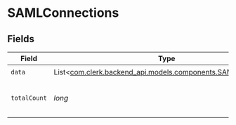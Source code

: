 # SAMLConnections


## Fields

| Field                                                                                                     | Type                                                                                                      | Required                                                                                                  | Description                                                                                               |
| --------------------------------------------------------------------------------------------------------- | --------------------------------------------------------------------------------------------------------- | --------------------------------------------------------------------------------------------------------- | --------------------------------------------------------------------------------------------------------- |
| `data`                                                                                                    | List<[com.clerk.backend_api.models.components.SAMLConnection](../../models/components/SAMLConnection.md)> | :heavy_check_mark:                                                                                        | N/A                                                                                                       |
| `totalCount`                                                                                              | *long*                                                                                                    | :heavy_check_mark:                                                                                        | Total number of SAML Connections<br/>                                                                     |